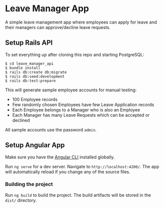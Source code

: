 # Leave Manager App

A simple leave management app where employees can apply for leave and their managers can approve/decline leave requests.

## Setup Rails API
To set everything up after cloning this repo and starting PostgreSQL:

```
$ cd leave_manager_api
$ bundle install
$ rails db:create db:migrate
$ rails db:seed:development
$ rails db:test:prepare
```

This will generate sample employee accounts for manual testing:

- 100 Employee records 
- Few randomly chosen Employees have few Leave Application records
- Each Employee belongs to a Manager who is also an Employee
- Each Manager has many Leave Requests which can be accepted or declined

All sample accounts use the password `admin`.

## Setup Angular App

Make sure you have the [Angular CLI](https://github.com/angular/angular-cli#installation) installed globally. 

Run `ng serve` for a dev server. Navigate to `http://localhost:4200/`. The app will automatically reload if you change any of the source files.

### Building the project
Run `ng build` to build the project. The build artifacts will be stored in the `dist/` directory. 


